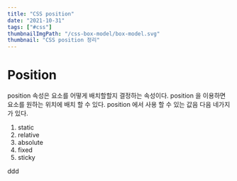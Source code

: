 ```yaml
---
title: "CSS position"
date: "2021-10-31"
tags: ["#css"]
thumbnailImgPath: "/css-box-model/box-model.svg"
thumbnail: "CSS position 정리"
---
```


# Position

position 속성은 요소를 어떻게 배치할할지 결정하는 속성이다. position 을 이용하면 요소를 원하는 위치에 배치 할 수 있다. position 에서 사용 할 수 있는 값음 다음 네가지가 있다.

1. static
2. relative
3. absolute
4. fixed
5. sticky

ddd
